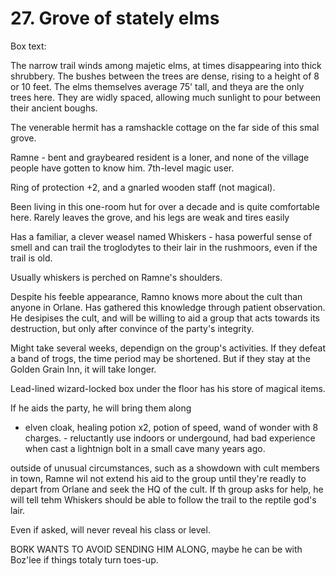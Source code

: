 # 27. Grove of stately elms

Box text:

The narrow trail winds among majetic elms, at times disappearing into
thick shrubbery.  The bushes between the trees are dense, rising to
a height of 8 or 10 feet. The elms themselves average 75' tall, and theya
are the only trees here. They are widly spaced, allowing much sunlight to
pour between their ancient boughs.


The venerable hermit has a ramshackle cottage on the far side of this smal
grove.

Ramne - bent and graybeared resident is a loner, and none of the village 
people have gotten to know him.  7th-level magic user.

Ring of protection +2, and a gnarled wooden staff (not magical).

Been living in this one-room hut for over a decade and is quite comfortable
here. Rarely leaves the grove, and his legs are weak and tires easily

Has a familiar, a clever weasel named Whiskers - hasa powerful sense
of smell and can trail the troglodytes to their lair in the rushmoors, even
if the trail is old.

Usually whiskers is perched on Ramne's shoulders.

Despite his feeble appearance, Ramno knows more about the cult than anyone
in Orlane.  Has gathered this knowledge through patient observation.
He desipises the cult, and will be willing to aid a group that acts towards
its destruction, but only after convince of the party's integrity.

Might take several weeks, dependign on the group's activities.  If they 
defeat a band of trogs, the time period may be shortened. But if they
stay at the Golden Grain Inn, it will take longer.

Lead-lined wizard-locked box under the floor has his store of magical items.

If he aids the party, he will bring them along
  - elven cloak, healing potion x2, potion of speed, wand of wonder with
8 charges.  - reluctantly use indoors or undergound, had bad experience
when cast a lightnign bolt in a small cave many years ago.

outside of unusual circumstances, such as a showdown with cult members
in town, Ramne wil not extend his aid to the group until they're readly
to depart from Orlane and seek the HQ of the cult.  If th group asks for
help, he will tell tehm Whiskers should be able to follow the trail
to the reptile god's lair.

Even if asked, will never reveal his class or level.

BORK WANTS TO AVOID SENDING HIM ALONG, maybe he can be with Boz'lee if 
things totaly turn toes-up.

